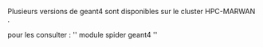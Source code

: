 Plusieurs versions de geant4 sont disponibles sur le cluster HPC-MARWAN .

pour les consulter : 
''
module spider geant4
''
